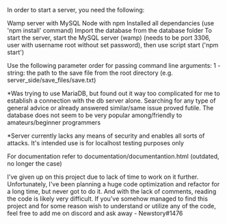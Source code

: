 In order to start a server, you need the following:

Wamp server with MySQL
Node with npm
Installed all dependancies (use 'npm install' command)
Import the database from the database folder
To start the server, start the MySQL server (wamp) (needs to be port 3306, user with username root without set password), then use script start ('npm start')

Use the following parameter order for passing command line arguments:
1 - string: the path to the save file from the root directory (e.g. server_side/save_files/save.txt)



*Was trying to use MariaDB, but found out it way too complicated for me to establish a connection with the db server alone. Searching for any type of general advice or already answered similar/same issue proved futile. The database does not seem to be very popular among/friendly to amateurs/beginner programmers


*Server currently lacks any means of security and enables all sorts of attacks. It's intended use is for localhost testing purposes only

For documentation refer to documentation/documentantion.html (outdated, no longer the case)


I've given up on this project due to lack of time to work on it further. Unfortunately, I've been planning a huge code optimization and refactor for a long time, but never got to do it. And with the lack of comments, reading the code is likely very difficult. If you've somehow managed to find this project and for some reason wish to understand or utilize any of the code, feel free to add me on discord and ask away - Newstory#1476
